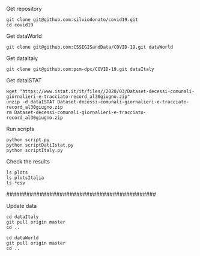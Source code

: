 Get repository

```
git clone git@github.com:silviodonato/covid19.git
cd covid19
```

Get dataWorld

```
git clone git@github.com:CSSEGISandData/COVID-19.git dataWorld
```

Get dataItaly

```
git clone git@github.com:pcm-dpc/COVID-19.git dataItaly
```

Get dataISTAT

```
wget "https://www.istat.it/it/files//2020/03/Dataset-decessi-comunali-giornalieri-e-tracciato-record_al30giugno.zip"
unzip -d dataISTAT Dataset-decessi-comunali-giornalieri-e-tracciato-record_al30giugno.zip 
rm Dataset-decessi-comunali-giornalieri-e-tracciato-record_al30giugno.zip
```

Run scripts

```
python script.py
python scriptDatiIstat.py
python scriptItaly.py
```

Check the results

```
ls plots
ls plotsItalia
ls *csv
```

#############################################

Update data

```
cd dataItaly
git pull origin master
cd .. 
```

```
cd dataWorld
git pull origin master
cd ..                           
```
